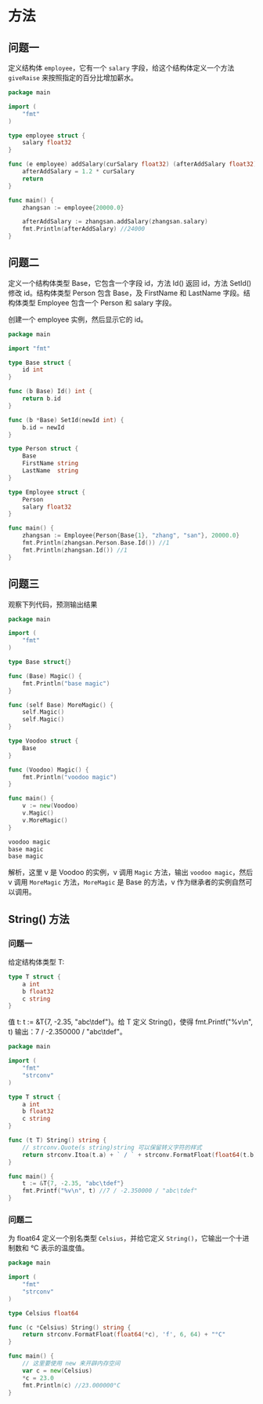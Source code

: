 # 方法

## 问题一

定义结构体 `employee`，它有一个 `salary` 字段，给这个结构体定义一个方法 `giveRaise` 来按照指定的百分比增加薪水。

```go
package main

import (
	"fmt"
)

type employee struct {
	salary float32
}

func (e employee) addSalary(curSalary float32) (afterAddSalary float32) {
	afterAddSalary = 1.2 * curSalary
	return
}

func main() {
	zhangsan := employee{20000.0}

	afterAddSalary := zhangsan.addSalary(zhangsan.salary)
	fmt.Println(afterAddSalary) //24000
}
```

## 问题二

定义一个结构体类型 Base，它包含一个字段 id，方法 Id() 返回 id，方法 SetId() 修改 id。结构体类型 Person 包含 Base，及 FirstName 和 LastName 字段。结构体类型 Employee 包含一个 Person 和 salary 字段。

创建一个 employee 实例，然后显示它的 id。

```go
package main

import "fmt"

type Base struct {
	id int
}

func (b Base) Id() int {
	return b.id
}

func (b *Base) SetId(newId int) {
	b.id = newId
}

type Person struct {
	Base
	FirstName string
	LastName  string
}

type Employee struct {
	Person
	salary float32
}

func main() {
	zhangsan := Employee{Person{Base{1}, "zhang", "san"}, 20000.0}
	fmt.Println(zhangsan.Person.Base.Id()) //1
	fmt.Println(zhangsan.Id()) //1
}
```

## 问题三

观察下列代码，预测输出结果

```go
package main

import (
	"fmt"
)

type Base struct{}

func (Base) Magic() {
	fmt.Println("base magic")
}

func (self Base) MoreMagic() {
	self.Magic()
	self.Magic()
}

type Voodoo struct {
	Base
}

func (Voodoo) Magic() {
	fmt.Println("voodoo magic")
}

func main() {
	v := new(Voodoo)
	v.Magic() 
	v.MoreMagic()
}
```

```bash
voodoo magic
base magic
base magic
```

解析，这里 v 是 Voodoo 的实例，v 调用 ```Magic``` 方法，输出 ```voodoo magic```，然后 v 调用 ```MoreMagic``` 方法，```MoreMagic``` 是 Base 的方法，v 作为继承者的实例自然可以调用。

## String() 方法

### 问题一

给定结构体类型 T:

```go
type T struct {
    a int
    b float32
    c string
}
```

值 t: t := &T{7, -2.35, "abc\tdef"}。给 T 定义 String()，使得 fmt.Printf("%v\n", t) 输出：7 / -2.350000 / "abc\tdef"。

```go
package main

import (
	"fmt"
	"strconv"
)

type T struct {
	a int
	b float32
	c string
}

func (t T) String() string {
    // strconv.Quote(s string)string 可以保留转义字符的样式
	return strconv.Itoa(t.a) + ` / ` + strconv.FormatFloat(float64(t.b), 'f', 6, 32) + ` / ` + strconv.Quote(t.c)
}

func main() {
	t := &T{7, -2.35, "abc\tdef"}
	fmt.Printf("%v\n", t) //7 / -2.350000 / "abc\tdef"
}
```

### 问题二

为 float64 定义一个别名类型 `Celsius`，并给它定义 `String()`，它输出一个十进制数和 °C 表示的温度值。

```go
package main

import (
	"fmt"
	"strconv"
)

type Celsius float64

func (c *Celsius) String() string {
	return strconv.FormatFloat(float64(*c), 'f', 6, 64) + "°C"
}

func main() {
	// 这里要使用 new 来开辟内存空间
	var c = new(Celsius)
	*c = 23.0
	fmt.Println(c) //23.000000°C
}
```



